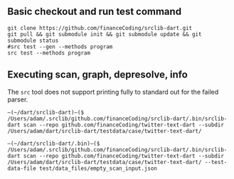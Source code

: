 

## Basic checkout and run test command

```
git clone https://github.com/financeCoding/srclib-dart.git
git pull && git submodule init && git submodule update && git submodule status
#src test --gen --methods program
src test --methods program
```

## Executing scan, graph, depresolve, info

The `src` tool does not support printing fully to standard out for the failed parser. 

```
–(~/dart/srclib-dart)–($ /Users/adam/.srclib/github.com/financeCoding/srclib-dart/.bin/srclib-dart scan --repo github.com/financeCoding/twitter-text-dart --subdir /Users/adam/dart/srclib-dart/testdata/case/twitter-text-dart/
```

```
–(~/dart/srclib-dart/.bin)–($ /Users/adam/.srclib/github.com/financeCoding/srclib-dart/.bin/srclib-dart scan --repo github.com/financeCoding/twitter-text-dart --subdir /Users/adam/dart/srclib-dart/testdata/case/twitter-text-dart/ --test-data-file test/data_files/empty_scan_input.json
```
